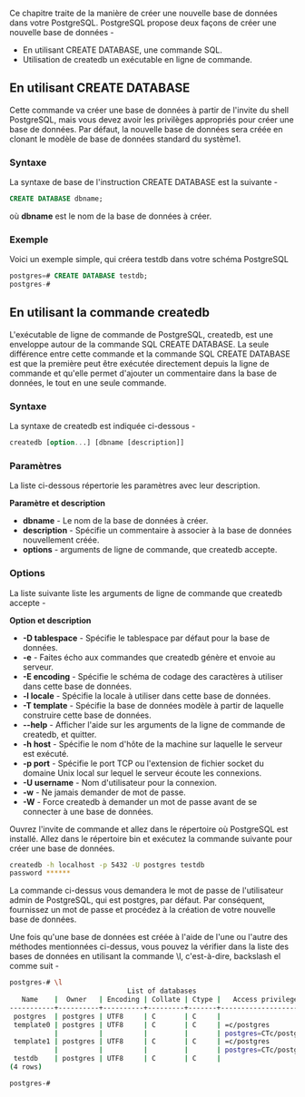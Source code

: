 Ce chapitre traite de la manière de créer une nouvelle base de données dans votre PostgreSQL. PostgreSQL propose deux façons de créer une nouvelle base de données -

- En utilisant CREATE DATABASE, une commande SQL.
- Utilisation de createdb un exécutable en ligne de commande.

## En utilisant CREATE DATABASE

Cette commande va créer une base de données à partir de l'invite du shell PostgreSQL, mais vous devez avoir les privilèges appropriés pour créer une base de données. Par défaut, la nouvelle base de données sera créée en clonant le modèle de base de données standard du système1.

### Syntaxe

La syntaxe de base de l'instruction CREATE DATABASE est la suivante - 

```sql
CREATE DATABASE dbname;
```

où **dbname** est le nom de la base de données à créer.

### Exemple

Voici un exemple simple, qui créera testdb dans votre schéma PostgreSQL

```sql
postgres=# CREATE DATABASE testdb;
postgres-#
```

## En utilisant la commande createdb

L'exécutable de ligne de commande de PostgreSQL, createdb, est une enveloppe autour de la commande SQL CREATE DATABASE. La seule différence entre cette commande et la commande SQL CREATE DATABASE est que la première peut être exécutée directement depuis la ligne de commande et qu'elle permet d'ajouter un commentaire dans la base de données, le tout en une seule commande.

### Syntaxe

La syntaxe de createdb est indiquée ci-dessous -

```sql
createdb [option...] [dbname [description]]
```

### Paramètres

La liste ci-dessous répertorie les paramètres avec leur description.

**Paramètre et description**

- **dbname** - Le nom de la base de données à créer.
- **description** - Spécifie un commentaire à associer à la base de données nouvellement créée.
- **options** - arguments de ligne de commande, que createdb accepte.

### Options

La liste suivante liste les arguments de ligne de commande que createdb accepte -

**Option et description**

- **-D tablespace** - Spécifie le tablespace par défaut pour la base de données.
- **-e** - Faites écho aux commandes que createdb génère et envoie au serveur.
- **-E encoding** - Spécifie le schéma de codage des caractères à utiliser dans cette base de données.
- **-l locale** - Spécifie la locale à utiliser dans cette base de données.
- **-T template** - Spécifie la base de données modèle à partir de laquelle construire cette base de données.
- **--help** - Afficher l'aide sur les arguments de la ligne de commande de createdb, et quitter.
- **-h host** - Spécifie le nom d'hôte de la machine sur laquelle le serveur est exécuté.
- **-p port** - Spécifie le port TCP ou l'extension de fichier socket du domaine Unix local sur lequel le serveur écoute les connexions.
- **-U username** - Nom d'utilisateur pour la connexion.
- **-w** - Ne jamais demander de mot de passe.
- **-W** - Force createdb à demander un mot de passe avant de se connecter à une base de données.

Ouvrez l'invite de commande et allez dans le répertoire où PostgreSQL est installé. Allez dans le répertoire bin et exécutez la commande suivante pour créer une base de données.

```bash
createdb -h localhost -p 5432 -U postgres testdb
password ******
```

La commande ci-dessus vous demandera le mot de passe de l'utilisateur admin de PostgreSQL, qui est postgres, par défaut. Par conséquent, fournissez un mot de passe et procédez à la création de votre nouvelle base de données.

Une fois qu'une base de données est créée à l'aide de l'une ou l'autre des méthodes mentionnées ci-dessus, vous pouvez la vérifier dans la liste des bases de données en utilisant la commande \l, c'est-à-dire, backslash el comme suit -

```bash
postgres-# \l
                             List of databases
   Name    |  Owner   | Encoding | Collate | Ctype |   Access privileges   
-----------+----------+----------+---------+-------+-----------------------
 postgres  | postgres | UTF8     | C       | C     | 
 template0 | postgres | UTF8     | C       | C     | =c/postgres          +
           |          |          |         |       | postgres=CTc/postgres
 template1 | postgres | UTF8     | C       | C     | =c/postgres          +
           |          |          |         |       | postgres=CTc/postgres
 testdb    | postgres | UTF8     | C       | C     | 
(4 rows)

postgres-#
```